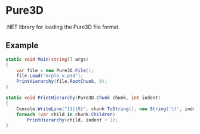 # Pure3D

.NET library for loading the Pure3D file format.

## Example

```C#
static void Main(string[] args)
{
    var file = new Pure3D.File();
    file.Load("mrplo_v.p3d");
    PrintHierarchy(file.RootChunk, 0);
}

static void PrintHierarchy(Pure3D.Chunk chunk, int indent)
{
    Console.WriteLine("{1}{0}", chunk.ToString(), new String('\t', indent));
    foreach (var child in chunk.Children)
        PrintHierarchy(child, indent + 1);
}
```